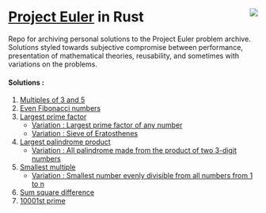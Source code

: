 # [Project Euler](https://projecteuler.net/) in Rust <img align="right" src="https://projecteuler.net/profile/arwinneil.png">


Repo for archiving personal solutions to the Project Euler problem archive. Solutions styled towards subjective compromise between performance, presentation of mathematical theories, reusability, and sometimes with variations on the problems. 

#### Solutions : 
1. [Multiples of 3 and 5](1/multiples_of_3_and_5.rs)
2. [Even Fibonacci numbers](2/even_fabionacci_numbers.rs)
3. [Largest prime factor](3/largest_prime_factor.rs)
    - [Variation : Largest prime factor of any number](3/variation_largest_prime_factor_any_number.rs) 
    - [Variation : Sieve of Eratosthenes](3/variation_sieve_of_eratosthenes.rs)
4. [Largest palindrome product](4/largest_palindrome_product.rs)
    - [Variation : All palindrome made from the product of two 3-digit numbers](4/variation_palindromes_product_of_2_three_digit_numbers.rs
)
5. [Smallest multiple](5/smallest_multiple.rs)
    - [Variation : Smallest number evenly divisible from all numbers from 1 to n](5/variation_smallest_num_divisible_1_n.rs)
6. [Sum square difference](6/sum_square_difference.rs)
7. [10001st prime](7/10001st_prime.rs)
